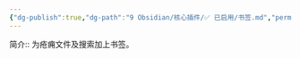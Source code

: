 ```yaml
---
{"dg-publish":true,"dg-path":"9 Obsidian/核心插件/✅ 已启用/书签.md","permalink":"/9 Obsidian/核心插件/✅ 已启用/书签/","created":"2025-07-31","updated":"2025-07-31"}
---
```



简介:: 为疮痈文件及搜索加上书签。